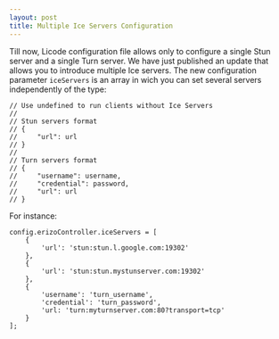 ```yaml
--- 
layout: post 
title: Multiple Ice Servers Configuration
--- 
```


Till now, Licode configuration file allows only to configure a single Stun server and a single Turn server. We have just published an update that allows you to introduce multiple Ice servers. The new configuration parameter <code>iceServers</code> is an array in wich you can set several servers independently of the type:


	// Use undefined to run clients without Ice Servers
	//
	// Stun servers format
	// {
	//     "url": url
	// }
	//
	// Turn servers format
	// {
	//     "username": username,
	//     "credential": password,
	//     "url": url
	// }

For instance: 

	config.erizoController.iceServers = [
		{
			'url': 'stun:stun.l.google.com:19302'
		},
		{
			'url': 'stun:stun.mystunserver.com:19302'
		},
		{
			'username': 'turn_username',
			'credential': 'turn_password',
			'url: 'turn:myturnserver.com:80?transport=tcp'
		}
	];
